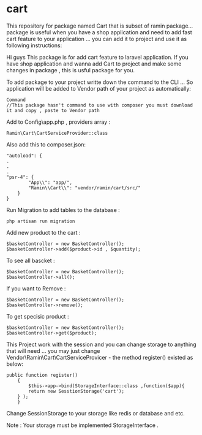 # cart
This repository for package named Cart that is subset of ramin package... package is useful when you have a shop application and need to add fast cart feature to your application ... you can add it to project and use it as following instructions:


Hi guys
This package is for add cart feature to laravel application.
If you have shop application and wanna add Cart to project and make some changes in package , this is usful package for you.

To add package to your project writte down the command to the CLI ... So application will be added to Vendor path of your project as automatically:
	
	Command
	//This package hasn't command to use with composer you must download it and copy , paste to Vendor path
	

Add to Config\app.php , providers array  :
	
	Ramin\Cart\CartServiceProvider::class

Also add this to composer.json:
	
    "autoload": {
    .
    .
    .
	"psr-4": {
            "App\\": "app/",
  	        "Ramin\\Cart\\": "vendor/ramin/cart/src/"
        }
    }
    
Run Migration to add tables to the database :
   
	php artisan run migration

Add new product to the cart :

	$basketController = new BasketController();
	$basketController->add($product->id , $quantity);

To see all bascket :

	$basketController = new BasketController();
	$basketController->all();
	
If you want to Remove : 

	$basketController = new BasketController();
	$basketController->remove();

To get specisic product :

	$basketController = new BasketController();
	$basketController->get($product);

This Project work with the session and you can change storage to anything that will need  ... you may just change Vendor\Ramin\Cart\CartServiceProvicer - the method register() existed as below:

	public function register()
        {
     	    $this->app->bind(StorageInterface::class ,function($app){
            return new SesstionStorage('cart');
      	} );
       	}
 
Change SessionStorage to your storage like redis or database and etc.

Note : Your storage must be implemented StorageInterface . 
 
